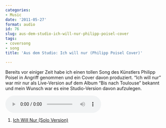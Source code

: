 ```yaml
---
categories:
- Music
date: '2011-05-27'
format: audio
id: 76
slug: aus-dem-studio-ich-will-nur-philipp-poisel-cover
tags:
- coversong
- song
title: 'Aus dem Studio: Ich will nur (Philipp Poisel Cover)'

---
```


Bereits vor einiger Zeit habe ich einen tollen Song des Künstlers Philipp Poisel in Angriff genommen und ein Cover davon produziert. &#8220;Ich will nur&#8221; war mir nur als Live-Version auf dem Album &#8220;Bis nach Toulouse&#8221; bekannt und mein Wunsch war es eine Studio-Version davon aufzulegen.

<!--[if lt IE 9]><![endif]-->

<div class="wp-playlist wp-audio-playlist wp-playlist-light">
  <div class="wp-playlist-current-item">
  </div><audio controls="controls" preload="none" width="503"></audio>

  <div class="wp-playlist-next">
  </div>

  <div class="wp-playlist-prev">
  </div>

  <noscript>
    <ol>
      <li>
        <a href='https://janw.xyz/wp-content/uploads/2011/05/04-Ich-Will-Nur-Solo-Version.mp3'>Ich Will Nur (Solo Version)</a>
      </li>
    </ol>
  </noscript>
</div>